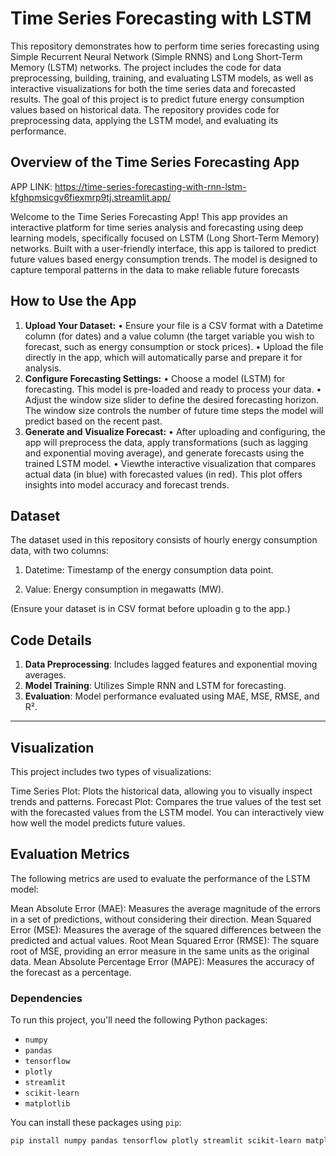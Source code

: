 # **Time Series Forecasting with LSTM**

This repository demonstrates how to perform time series forecasting using Simple Recurrent Neural Network (Simple RNNS) and Long Short-Term Memory (LSTM) networks. The project includes the code for data preprocessing, building, training, and evaluating LSTM models, as well as interactive visualizations for both the time series data and forecasted results. 
The goal of this project is to predict future energy consumption values based on historical data. The repository provides code for preprocessing data, applying the LSTM model, and evaluating its performance.

## **Overview of the Time Series Forecasting App**

 APP LINK: https://time-series-forecasting-with-rnn-lstm-kfghpmsicgv6fiexmrp9tj.streamlit.app/
 
Welcome to the Time Series Forecasting App! This app provides an interactive platform for time
 series analysis and forecasting using deep learning models, specifically focused on LSTM (Long Short-Term
 Memory) networks. Built with a user-friendly interface, this app is tailored to predict future values based
 energy consumption trends. The model is designed to capture temporal patterns in the data to make reliable
 future forecasts

  ## **How to Use the App**
 1. **Upload Your Dataset:**
 • Ensure your file is a CSV format with a Datetime column (for dates) and a value column (the target
 variable you wish to forecast, such as energy consumption or stock prices).
 • Upload the file directly in the app, which will automatically parse and prepare it for analysis.
 2. **Configure Forecasting Settings:**
 • Choose a model (LSTM) for forecasting. This model is pre-loaded and ready to process your data.
 • Adjust the window size slider to define the desired forecasting horizon. The window size controls
 the number of future time steps the model will predict based on the recent past.
 3. **Generate and Visualize Forecast:**
 • After uploading and configuring, the app will preprocess the data, apply transformations (such as
 lagging and exponential moving average), and generate forecasts using the trained LSTM model.
 • Viewthe interactive visualization that compares actual data (in blue) with forecasted values (in red).
 This plot offers insights into model accuracy and forecast trends.
 
## **Dataset**
The dataset used in this repository consists of hourly energy consumption data, with two columns:

1. Datetime: Timestamp of the energy consumption data point.
 
2. Value: Energy consumption in megawatts (MW).
   
(Ensure your dataset is in CSV format before uploadin
g to the app.)


## Code Details
1. **Data Preprocessing**: Includes lagged features and exponential moving averages.
2. **Model Training**: Utilizes Simple RNN and LSTM for forecasting.
3. **Evaluation**: Model performance evaluated using MAE, MSE, RMSE, and R².

---

## **Visualization**
This project includes two types of visualizations:

Time Series Plot: Plots the historical data, allowing you to visually inspect trends and patterns.
Forecast Plot: Compares the true values of the test set with the forecasted values from the LSTM model. You can interactively view how well the model predicts future values.

## **Evaluation Metrics**
The following metrics are used to evaluate the performance of the LSTM model:

Mean Absolute Error (MAE): Measures the average magnitude of the errors in a set of predictions, without considering their direction.
Mean Squared Error (MSE): Measures the average of the squared differences between the predicted and actual values.
Root Mean Squared Error (RMSE): The square root of MSE, providing an error measure in the same units as the original data.
Mean Absolute Percentage Error (MAPE): Measures the accuracy of the forecast as a percentage.

### **Dependencies**

To run this project, you'll need the following Python packages:

- `numpy`
- `pandas`
- `tensorflow`
- `plotly`
- `streamlit`
- `scikit-learn`
- `matplotlib`

You can install these packages using `pip`:

```bash
pip install numpy pandas tensorflow plotly streamlit scikit-learn matplotlib
